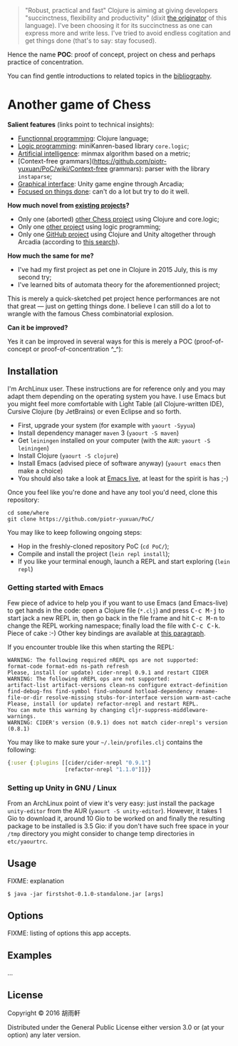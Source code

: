 > "Robust, practical and fast" Clojure is aiming at giving developers "succinctness, flexibility and productivity" (dixit [the originator](http://clojure.org/about/rationale) of this language). I've been choosing it for its succinctness as one can express more and write less. I've tried to avoid endless cogitation and get things done (that's to say: stay focused).

Hence the name **POC**: proof of concept, project on chess and perhaps practice of concentration.

You can find gentle introductions to related topics in the [bibliography](https://github.com/piotr-yuxuan/PoC/wiki/Bibliography).

# Another game of Chess

__Salient features__ (links point to technical insights):

 * [Functionnal programming](https://github.com/piotr-yuxuan/PoC/wiki/Functionnal-programming): Clojure language;
 * [Logic programming](https://github.com/piotr-yuxuan/PoC/wiki/Logic-programming): miniKanren-based library `core.logic`;
 * [Artificial intelligence](https://github.com/piotr-yuxuan/PoC/wiki/Artificial-intelligence): minmax algorithm based on a metric;
 * [Context-free grammars](https://github.com/piotr-yuxuan/PoC/wiki/Context-free grammars): parser with the library `instaparse`;
 * [Graphical interface](https://github.com/piotr-yuxuan/PoC/wiki/Graphical-interface): Unity game engine through Arcadia;
 * [Focused on things done](https://github.com/piotr-yuxuan/PoC/wiki/Focused-on-things-done): can't do a lot but try to do it well.

__How much novel from [existing projects](https://github.com/search?p=2&q=chess+logic&ref=searchresults&type=Repositories&utf8=%E2%9C%93)?__

 * Only one (aborted) [other Chess project](https://github.com/matlux/clojure-core-logic-chess) using Clojure and core.logic;
 * Only one [other project](https://github.com/Arunothia/ILP) using logic programming;
 * Only one [GitHub project](https://github.com/MysteryMachine/sbmws) using Clojure and Unity altogether through Arcadia (according to [this search](https://github.com/search?utf8=%E2%9C%93&q=arcadia+clojure)).

__How much the same for me?__

 * I've had my first project as pet one in Clojure in 2015 July, this is my second try;
 * I've learned bits of automata theory for the aforementionned project;

This is merely a quick-sketched pet project hence performances are not that great — just on getting things done. I believe I can still do a lot to wrangle with the famous Chess combinatorial explosion.

__Can it be improved?__

Yes it can be improved in several ways for this is merely a POC (proof-of-concept or proof-of-concentration ^_^):

## Installation

I'm ArchLinux user. These instructions are for reference only and you may adapt them depending on the operating system you have. I use Emacs but you might feel more comfortable with Light Table (all Clojure-written IDE), Cursive Clojure (by JetBrains) or even Eclipse and so forth.

 * First, upgrade your system (for example with `yaourt -Syyua`)
 * Install dependency manager `maven` 3 (`yaourt -S maven`)
 * Get `leiningen` installed on your computer (with the `AUR`: `yaourt -S leiningen`)
 * Install Clojure (`yaourt -S clojure`)
 * Install Emacs (advised piece of software anyway) (`yaourt emacs` then make a choice)
 * You should also take a look at [Emacs live](http://overtone.github.io/emacs-live/), at least for the spirit is has ;-)

Once you feel like you're done and have any tool you'd need, clone this repository:

```shell
cd some/where
git clone https://github.com/piotr-yuxuan/PoC/
```

You may like to keep following ongoing steps:

 * Hop in the freshly-cloned repository PoC (`cd PoC/`);
 * Compile and install the project (`lein repl install`);
 * If you like your terminal enough, launch a REPL and start exploring (`lein repl`)

### Getting started with Emacs
 
Few piece of advice to help you if you want to use Emacs (and Emacs-live) to get hands in the code: open a Clojure file (`*.clj`) and press <kbd>C-c M-j</kbd> to start jack a new REPL in, then go back in the file frame and hit <kbd>C-c M-n</kbd> to change the REPL working namespace; finally load the file with <kbd>C-c C-k</kbd>. Piece of cake :-) Other key bindings are available at [this paragraph](https://github.com/clojure-emacs/cider#using-cider-mode).

If you encounter trouble like this when starting the REPL:

```
WARNING: The following required nREPL ops are not supported: 
format-code format-edn ns-path refresh
Please, install (or update) cider-nrepl 0.9.1 and restart CIDER
WARNING: The following nREPL ops are not supported:
artifact-list artifact-versions clean-ns configure extract-definition find-debug-fns find-symbol find-unbound hotload-dependency rename-file-or-dir resolve-missing stubs-for-interface version warm-ast-cache
Please, install (or update) refactor-nrepl and restart REPL.
You can mute this warning by changing cljr-suppress-middleware-warnings.
WARNING: CIDER's version (0.9.1) does not match cider-nrepl's version (0.8.1)
```

You may like to make sure your `~/.lein/profiles.clj` contains the following:

```clojure
{:user {:plugins [[cider/cider-nrepl "0.9.1"]
                  [refactor-nrepl "1.1.0"]]}}
```

### Setting up Unity in GNU / Linux

From an ArchLinux point of view it's very easy: just install the package  `unity-editor` from the AUR (`yaourt -S unity-editor`). However, it takes 1 Gio to download it, around 10 Gio to be worked on and finally the resulting package to be installed is 3.5 Gio: if you don't have such free space in your `/tmp` directory you might consider to change temp directories in `etc/yaourtrc`.

## Usage

FIXME: explanation

    $ java -jar firstshot-0.1.0-standalone.jar [args]

## Options

FIXME: listing of options this app accepts.

## Examples

...

## License

Copyright © 2016 胡雨軒

Distributed under the General Public License either version 3.0 or (at your option) any later version.
